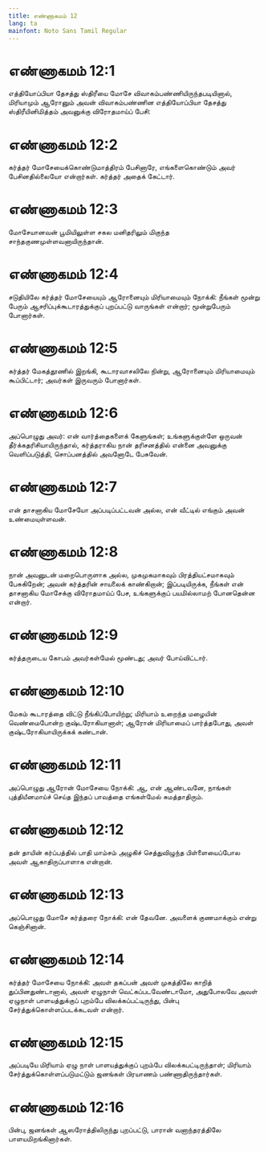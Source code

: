 ```yaml
---
title: எண்ணாகமம் 12
lang: ta
mainfont: Noto Sans Tamil Regular
---
```


# எண்ணாகமம் 12:1

எத்தியோப்பியா தேசத்து ஸ்திரீயை மோசே விவாகம்பண்ணியிருந்தபடியினால், மிரியாமும் ஆரோனும் அவன் விவாகம்பண்ணின எத்தியோப்பியா தேசத்து ஸ்திரீயினிமித்தம் அவனுக்கு விரோதமாய்ப் பேசி:

# எண்ணாகமம் 12:2

கர்த்தர் மோசேயைக்கொண்டுமாத்திரம் பேசினாரே, எங்களைகொண்டும் அவர் பேசினதில்லையோ என்றார்கள். கர்த்தர் அதைக் கேட்டார்.

# எண்ணாகமம் 12:3

மோசேயானவன் பூமியிலுள்ள சகல மனிதரிலும் மிகுந்த சாந்தகுணமுள்ளவனாயிருந்தான்.

# எண்ணாகமம் 12:4

சடுதியிலே கர்த்தர் மோசேயையும் ஆரோனையும் மிரியாமையும் நோக்கி: நீங்கள் மூன்று பேரும் ஆசரிப்புக்கூடாரத்துக்குப் புறப்பட்டு வாருங்கள் என்றார்; மூன்றுபேரும் போனார்கள்.

# எண்ணாகமம் 12:5

கர்த்தர் மேகத்தூணில் இறங்கி, கூடாரவாசலிலே நின்று, ஆரோனையும் மிரியாமையும் கூப்பிட்டார்; அவர்கள் இருவரும் போனார்கள்.

# எண்ணாகமம் 12:6

அப்பொழுது அவர்: என் வார்த்தைகளைக் கேளுங்கள்; உங்களுக்குள்ளே ஒருவன் தீர்க்கதரிசியாயிருந்தால், கர்த்தராகிய நான் தரிசனத்தில் என்னை அவனுக்கு வெளிப்படுத்தி, சொப்பனத்தில் அவனோடே பேசுவேன்.

# எண்ணாகமம் 12:7

என் தாசனாகிய மோசேயோ அப்படிப்பட்டவன் அல்ல, என் வீட்டில் எங்கும் அவன் உண்மையுள்ளவன்.

# எண்ணாகமம் 12:8

நான் அவனுடன் மறைபொருளாக அல்ல, முகமுகமாகவும் பிரத்தியட்சமாகவும் பேசுகிறேன்; அவன் கர்த்தரின் சாயலைக் காண்கிறான்; இப்படியிருக்க, நீங்கள் என் தாசனாகிய மோசேக்கு விரோதமாய்ப் பேச, உங்களுக்குப் பயமில்லாமற் போனதென்ன என்றார்.

# எண்ணாகமம் 12:9

கர்த்தருடைய கோபம் அவர்கள்மேல் மூண்டது; அவர் போய்விட்டார்.

# எண்ணாகமம் 12:10

மேகம் கூடாரத்தை விட்டு நீங்கிப்போயிற்று; மிரியாம் உறைந்த மழையின் வெண்மைபோன்ற குஷ்டரோகியானாள்; ஆரோன் மிரியாமைப் பார்த்தபோது, அவள் குஷ்டரோகியாயிருக்கக் கண்டான்.

# எண்ணாகமம் 12:11

அப்பொழுது ஆரோன் மோசேயை நோக்கி: ஆ, என் ஆண்டவனே, நாங்கள் புத்தியீனமாய்ச் செய்த இந்தப் பாவத்தை எங்கள்மேல் சுமத்தாதிரும்.

# எண்ணாகமம் 12:12

தன் தாயின் கர்ப்பத்தில் பாதி மாம்சம் அழுகிச் செத்துவிழுந்த பிள்ளையைப்போல அவள் ஆகாதிருப்பாளாக என்றான்.

# எண்ணாகமம் 12:13

அப்பொழுது மோசே கர்த்தரை நோக்கி: என் தேவனே. அவளைக் குணமாக்கும் என்று கெஞ்சினான்.

# எண்ணாகமம் 12:14

கர்த்தர் மோசேயை நோக்கி: அவள் தகப்பன் அவள் முகத்திலே காறித் துப்பினதுண்டானால், அவள் ஏழுநாள் வெட்கப்படவேண்டாமோ, அதுபோலவே அவள் ஏழுநாள் பாளயத்துக்குப் புறம்பே விலக்கப்பட்டிருந்து, பின்பு சேர்த்துக்கொள்ளப்படக்கடவள் என்றார்.

# எண்ணாகமம் 12:15

அப்படியே மிரியாம் ஏழு நாள் பாளயத்துக்குப் புறம்பே விலக்கபட்டிருந்தாள்; மிரியாம் சேர்த்துக்கொள்ளப்படுமட்டும் ஜனங்கள் பிரயாணம் பண்ணாதிருந்தார்கள்.

# எண்ணாகமம் 12:16

பின்பு, ஜனங்கள் ஆஸரோத்திலிருந்து புறப்பட்டு, பாரான் வனாந்தரத்திலே பாளயமிறங்கினார்கள்.

